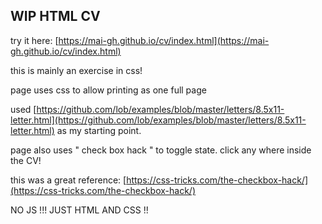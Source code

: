 ## WIP HTML CV

try it here: [https://mai-gh.github.io/cv/index.html](https://mai-gh.github.io/cv/index.html)


this is mainly an exercise in css!


page uses css to allow printing as one full page

used [https://github.com/lob/examples/blob/master/letters/8.5x11-letter.html](https://github.com/lob/examples/blob/master/letters/8.5x11-letter.html) as my starting point.



page also uses " check box hack " to toggle state. click any where inside the CV!

this was a great reference: [https://css-tricks.com/the-checkbox-hack/](https://css-tricks.com/the-checkbox-hack/)





NO JS !!! JUST HTML AND CSS !!





